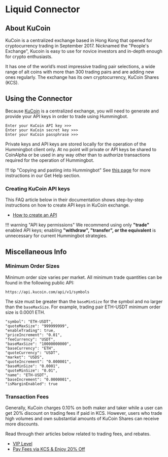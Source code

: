 # Liquid Connector

## About KuCoin

KuCoin is a centralized exchange based in Hong Kong that opened for cryptocurrency trading in September 2017. Nicknamed the "People's Exchange"​, Kucoin is easy to use for novice investors and in-depth enough for crypto enthusiasts. 

It has one of the world’s most impressive trading pair selections, a wide range of alt coins with more than 300 trading pairs and are adding new ones regularly. The exchange has its own cryptocurrency, KuCoin Shares (KCS).


## Using the Connector

Because [KuCoin](https://www.kucoin.com/) is a centralized exchange, you will need to generate and provide your API keys in order to trade using Hummingbot.

```
Enter your KuCoin API key >>>
Enter your KuCoin secret key >>>
Enter your KuCoin passphrase >>>
```

Private keys and API keys are stored locally for the operation of the Hummingbot client only. At no point will private or API keys be shared to CoinAlpha or be used in any way other than to authorize transactions required for the operation of Hummingbot.

!!! tip "Copying and pasting into Hummingbot"
    See [this page](https://docs.hummingbot.io/support/how-to/#how-do-i-copy-and-paste-in-docker-toolbox-windows) for more instructions in our Get Help section.


### Creating KuCoin API keys

This FAQ article below in their documentation shows step-by-step instructions on how to create API keys in KuCoin exchange.

* [How to create an API](https://kucoin.zendesk.com/hc/en-us/articles/360015102174-How-to-Create-an-API)

!!! warning "API key permissions"
    We recommend using only **"trade"** enabled API keys; enabling **"withdraw", "transfer", or the equivalent** is unnecessary for current Hummingbot strategies.


## Miscellaneous Info

### Minimum Order Sizes

Minimum order size varies per market. All minimum trade quantities can be found in the following public API:

```
https://api.kucoin.com/api/v1/symbols
```

The size must be greater than the `baseMinSize` for the symbol and no larger than the `baseMaxSize`. For example, trading pair ETH-USDT minimum order size is 0.0001 ETH.

```
"symbol": "ETH-USDT",
"quoteMaxSize": "999999999",
"enableTrading": true,
"priceIncrement": "0.01",
"feeCurrency": "USDT",
"baseMaxSize": "10000000000",
"baseCurrency": "ETH",
"quoteCurrency": "USDT",
"market": "USDS",
"quoteIncrement": "0.000001",
"baseMinSize": "0.0001",
"quoteMinSize": "0.01",
"name": "ETH-USDT",
"baseIncrement": "0.0000001",
"isMarginEnabled": true
```


### Transaction Fees

Generally, KuCoin charges 0.10% on both maker and taker while a user can get 20% discount on trading fees if paid in KCS. However, users who trade high volumes and own substantial amounts of KuCoin Shares can receive more discounts.

Read through their articles below related to trading fees, and rebates.

* [VIP Level](https://www.kucoin.com/vip/level)
* [Pay Fees via KCS & Enjoy 20% Off](https://kucoin.zendesk.com/hc/en-us/articles/360037007974-Pay-Fees-via-KCS-Enjoy-20-Off)
